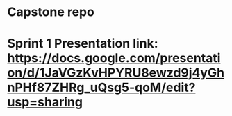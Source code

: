 # Capstone repo
# Sprint 1 Presentation link: https://docs.google.com/presentation/d/1JaVGzKvHPYRU8ewzd9j4yGhnPHf87ZHRg_uQsg5-qoM/edit?usp=sharing